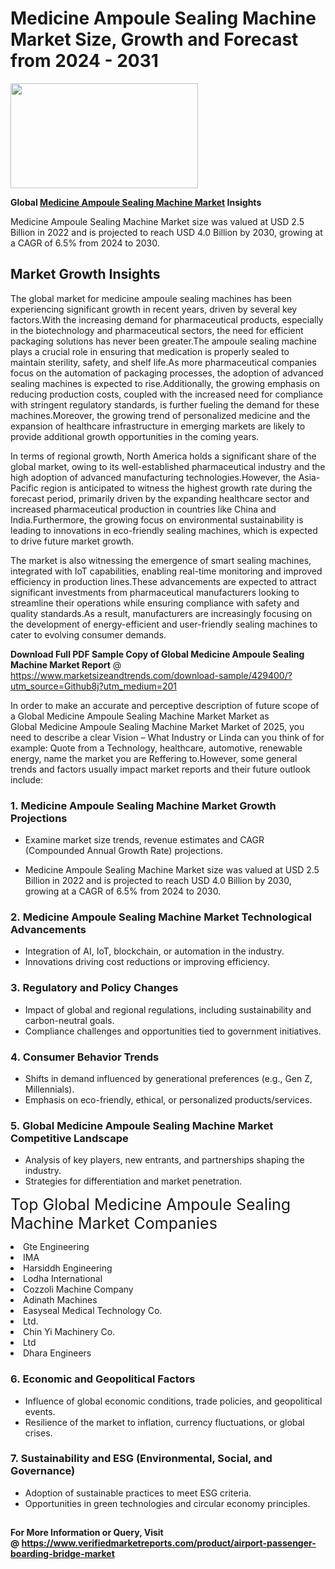 <H1>Medicine Ampoule Sealing Machine Market Size, Growth and Forecast from 2024 - 2031</H1><img class="aligncenter size-medium wp-image-584254" src="https://thirdeyenews.in/wp-content/uploads/2024/09/Global-Market-Research-300x168.jpeg" alt="" width="300" height="168" /><p><strong>Global&nbsp;<a href="https://www.marketsizeandtrends.com/download-sample/429400/?utm_source=Github8j?utm_medium=201">Medicine Ampoule Sealing Machine Market</a> Insights</strong></p><p>Medicine Ampoule Sealing Machine Market size was valued at USD 2.5 Billion in 2022 and is projected to reach USD 4.0 Billion by 2030, growing at a CAGR of 6.5% from 2024 to 2030.</p><p><h2>Market Growth Insights</h2> <p>The global market for medicine ampoule sealing machines has been experiencing significant growth in recent years, driven by several key factors.With the increasing demand for pharmaceutical products, especially in the biotechnology and pharmaceutical sectors, the need for efficient packaging solutions has never been greater.The ampoule sealing machine plays a crucial role in ensuring that medication is properly sealed to maintain sterility, safety, and shelf life.As more pharmaceutical companies focus on the automation of packaging processes, the adoption of advanced sealing machines is expected to rise.Additionally, the growing emphasis on reducing production costs, coupled with the increased need for compliance with stringent regulatory standards, is further fueling the demand for these machines.Moreover, the growing trend of personalized medicine and the expansion of healthcare infrastructure in emerging markets are likely to provide additional growth opportunities in the coming years.</p> <p>In terms of regional growth, North America holds a significant share of the global market, owing to its well-established pharmaceutical industry and the high adoption of advanced manufacturing technologies.However, the Asia-Pacific region is anticipated to witness the highest growth rate during the forecast period, primarily driven by the expanding healthcare sector and increased pharmaceutical production in countries like China and India.Furthermore, the growing focus on environmental sustainability is leading to innovations in eco-friendly sealing machines, which is expected to drive future market growth.</p> <p>The market is also witnessing the emergence of smart sealing machines, integrated with IoT capabilities, enabling real-time monitoring and improved efficiency in production lines.These advancements are expected to attract significant investments from pharmaceutical manufacturers looking to streamline their operations while ensuring compliance with safety and quality standards.As a result, manufacturers are increasingly focusing on the development of energy-efficient and user-friendly sealing machines to cater to evolving consumer demands.</p> <p><span class=""><strong>Download Full PDF Sample Copy of Global Medicine Ampoule Sealing Machine Market Report</strong> @ <a href="https://www.marketsizeandtrends.com/download-sample/429400/?utm_source=Github8j?utm_medium=201" target="_blank">https://www.marketsizeandtrends.com/download-sample/429400/?utm_source=Github8j?utm_medium=201</a></span></p><p>In order to make an accurate and perceptive description of future scope of a Global&nbsp;Medicine Ampoule Sealing Machine Market Market as Global&nbsp;Medicine Ampoule Sealing Machine Market Market of 2025, you need to describe a clear Vision &ndash; What Industry or Linda can you think of for example: Quote from a Technology, healthcare, automotive, renewable energy, name the market you are Reffering to.However, some general trends and factors usually impact market reports and their future outlook include:</p><h3>1.&nbsp;<strong>Medicine Ampoule Sealing Machine Market Growth Projections</strong></h3><ul><li>Examine market size trends, revenue estimates and CAGR (Compounded Annual Growth Rate) projections.</li><li><p>Medicine Ampoule Sealing Machine Market size was valued at USD 2.5 Billion in 2022 and is projected to reach USD 4.0 Billion by 2030, growing at a CAGR of 6.5% from 2024 to 2030.</p></li></ul><h3>2.&nbsp;<strong>Medicine Ampoule Sealing Machine Market Technological Advancements</strong></h3><ul><li>Integration of AI, IoT, blockchain, or automation in the industry.</li><li>Innovations driving cost reductions or improving efficiency.</li></ul><h3>3.&nbsp;<strong>Regulatory and Policy Changes</strong></h3><ul><li>Impact of global and regional regulations, including sustainability and carbon-neutral goals.</li><li>Compliance challenges and opportunities tied to government initiatives.</li></ul><h3>4.&nbsp;<strong>Consumer Behavior Trends</strong></h3><ul><li>Shifts in demand influenced by generational preferences (e.g., Gen Z, Millennials).</li><li>Emphasis on eco-friendly, ethical, or personalized products/services.</li></ul><h3>5.&nbsp;<strong>Global Medicine Ampoule Sealing Machine Market Competitive Landscape</strong></h3><ul><li>Analysis of key players, new entrants, and partnerships shaping the industry.</li><li>Strategies for differentiation and market penetration.</li></ul><p data-pm-slice="1 1 []"><span style="color: inherit; font-family: inherit; font-size: 25px;">Top Global Medicine Ampoule Sealing Machine Market Companies</span></p><div class="" data-test-id=""><p><li>Gte Engineering</li><li> IMA</li><li> Harsiddh Engineering</li><li> Lodha International</li><li> Cozzoli Machine Company</li><li> Adinath Machines</li><li> Easyseal Medical Technology Co.</li><li>Ltd.</li><li> Chin Yi Machinery Co.</li><li>Ltd</li><li> Dhara Engineers</li></p></div><h3>6.&nbsp;<strong>Economic and Geopolitical Factors</strong></h3><ul><li>Influence of global economic conditions, trade policies, and geopolitical events.</li><li>Resilience of the market to inflation, currency fluctuations, or global crises.</li></ul><h3>7.&nbsp;<strong>Sustainability and ESG (Environmental, Social, and Governance)</strong></h3><ul><li>Adoption of sustainable practices to meet ESG criteria.</li><li>Opportunities in green technologies and circular economy principles.</li></ul><h2><strong style="font-size: 14px;">For More Information or Query, Visit @&nbsp;</strong><a style="background-color: #ffffff; font-size: 14px;" href="https://www.marketsizeandtrends.com/report/medicine-ampoule-sealing-machine-market/" target="_blank">https://www.verifiedmarketreports.com/product/airport-passenger-boarding-bridge-market</a></h2>